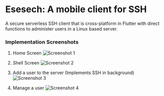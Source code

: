 # Esesech: A mobile client for SSH

A secure serverless SSH client that is cross-platform in Flutter with direct functions to administer users in a Linux based server.

### Implementation Screenshots

1. Home Screen
   ![Screenshot 1](https://raw.githubusercontent.com/yashmuchhala/Esesech/master/images/ss1.png "Screenshot 1")

2. Shell Screen
   ![Screenshot 2](https://raw.githubusercontent.com/yashmuchhala/Esesech/master/images/ss2.png "Screenshot 2")

3. Add a user to the server (Implements SSH in background)
   ![Screenshot 3](https://raw.githubusercontent.com/yashmuchhala/Esesech/master/images/ss3.png "Screenshot 3")

4. Manage a user
   ![Screenshot 4](https://raw.githubusercontent.com/yashmuchhala/Esesech/master/images/ss4.png "Screenshot 4")
